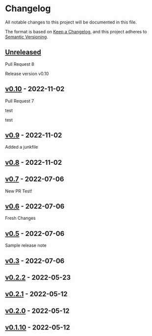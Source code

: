 # Changelog

All notable changes to this project will be documented in this file.

The format is based on [Keep a Changelog](https://keepachangelog.com/en/1.0.0/),
and this project adheres to [Semantic Versioning](https://semver.org/spec/v2.0.0.html).

## [Unreleased]
 
Pull Request 8
 
Release version v0.10

## [v0.10] - 2022-11-02

Pull Request 7

test

test

## [v0.9] - 2022-11-02

Added a junkfile

## [v0.8] - 2022-11-02

## [v0.7] - 2022-07-06

New PR Test!

## [v0.6] - 2022-07-06

Fresh Changes

## [v0.5] - 2022-07-06

Sample release note

## [v0.3] - 2022-07-06

## [v0.2.2] - 2022-05-23

## [v0.2.1] - 2022-05-12

## [v0.2.0] - 2022-05-12

## [v0.1.10] - 2022-05-12

[Unreleased]: https://github.com/tirazel/documentation-test/compare/v0.10...HEAD

[v0.10]: https://github.com/tirazel/documentation-test/compare/v0.9...v0.10

[v0.9]: https://github.com/tirazel/documentation-test/compare/v0.8...v0.9

[v0.8]: https://github.com/tirazel/documentation-test/compare/v0.7...v0.8

[v0.7]: https://github.com/tirazel/documentation-test/compare/v0.6...v0.7

[v0.6]: https://github.com/tirazel/documentation-test/compare/v0.5...v0.6

[v0.5]: https://github.com/tirazel/documentation-test/compare/v0.3...v0.5

[v0.3]: https://github.com/tirazel/documentation-test/compare/v0.2.2...v0.3

[v0.2.2]: https://github.com/tirazel/documentation-test/compare/v0.2.1...v0.2.2

[v0.2.1]: https://github.com/tirazel/documentation-test/compare/v0.2.0...v0.2.1

[v0.2.0]: https://github.com/tirazel/documentation-test/compare/v0.1.10...v0.2.0

[v0.1.10]: https://github.com/tirazel/documentation-test/compare/5e478a1858fe983880bc1e4d73a7c6781e59817d...v0.1.10
